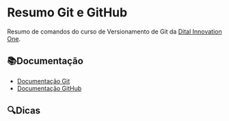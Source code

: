 
# Resumo Git e GitHub

Resumo de comandos do curso de Versionamento de Git da [Dital Innovation One](https://web.dio.me/).

## 📚Documentação

- [Documentação Git](https://git-scm.com/docs/git)
- [Documentação GitHub](https://docs.github.com/pt)

## 🔍Dicas
